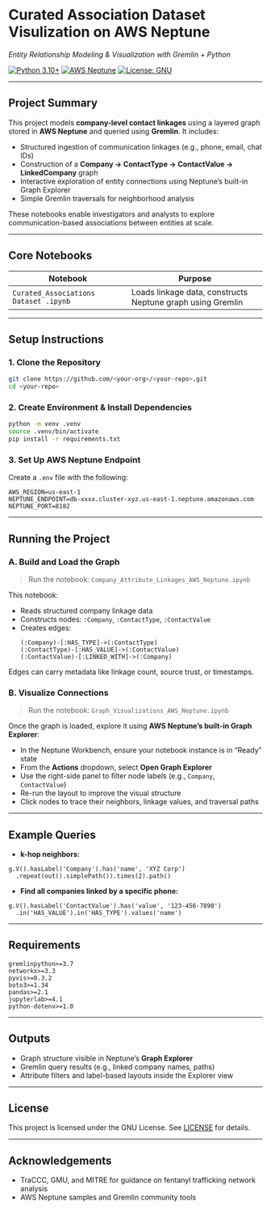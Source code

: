 # Curated Association Dataset Visulization on AWS Neptune  
_Entity Relationship Modeling & Visualization with Gremlin + Python_

[![Python 3.10+](https://img.shields.io/badge/python-3.10%2B-blue)](https://www.python.org/downloads/release/python-3100/)
[![AWS Neptune](https://img.shields.io/badge/AWS-Neptune-green)](https://aws.amazon.com/neptune/)
[![License: GNU](https://img.shields.io/badge/License-GNU-blue.svg)](LICENSE)

---

## Project Summary

This project models **company-level contact linkages** using a layered graph stored in **AWS Neptune** and queried using **Gremlin**. It includes:

- Structured ingestion of communication linkages (e.g., phone, email, chat IDs)
- Construction of a **Company → ContactType → ContactValue → LinkedCompany** graph
- Interactive exploration of entity connections using Neptune’s built-in Graph Explorer
- Simple Gremlin traversals for neighborhood analysis

These notebooks enable investigators and analysts to explore communication-based associations between entities at scale.

---

## Core Notebooks

| Notebook | Purpose |
|----------|---------|
| `Curated_Associations Dataset .ipynb` | Loads linkage data, constructs Neptune graph using Gremlin |


---

## Setup Instructions

### 1. Clone the Repository

```bash
git clone https://github.com/<your-org>/<your-repo>.git
cd <your-repo>
```

### 2. Create Environment & Install Dependencies

```bash
python -m venv .venv
source .venv/bin/activate
pip install -r requirements.txt
```

### 3. Set Up AWS Neptune Endpoint

Create a `.env` file with the following:

```env
AWS_REGION=us-east-1
NEPTUNE_ENDPOINT=db-xxxx.cluster-xyz.us-east-1.neptune.amazonaws.com
NEPTUNE_PORT=8182
```

---

## Running the Project

### A. Build and Load the Graph

> Run the notebook: `Company_Attribute_Linkages_AWS_Neptune.ipynb`

This notebook:
- Reads structured company linkage data
- Constructs nodes: `:Company`, `:ContactType`, `:ContactValue`
- Creates edges:
  ```
  (:Company)-[:HAS_TYPE]->(:ContactType)
  (:ContactType)-[:HAS_VALUE]->(:ContactValue)
  (:ContactValue)-[:LINKED_WITH]->(:Company)
  ```

Edges can carry metadata like linkage count, source trust, or timestamps.

### B. Visualize Connections

> Run the notebook: `Graph_Visualizations_AWS_Neptune.ipynb`

Once the graph is loaded, explore it using **AWS Neptune’s built-in Graph Explorer**:

- In the Neptune Workbench, ensure your notebook instance is in “Ready” state
- From the **Actions** dropdown, select **Open Graph Explorer**
- Use the right-side panel to filter node labels (e.g., `Company`, `ContactValue`)
- Re-run the layout to improve the visual structure
- Click nodes to trace their neighbors, linkage values, and traversal paths

---

## Example Queries

- **k-hop neighbors:**
```gremlin
g.V().hasLabel('Company').has('name', 'XYZ Corp')
  .repeat(out().simplePath()).times(2).path()
```

- **Find all companies linked by a specific phone:**
```gremlin
g.V().hasLabel('ContactValue').has('value', '123-456-7890')
  .in('HAS_VALUE').in('HAS_TYPE').values('name')
```

---

## Requirements

```
gremlinpython>=3.7
networkx>=3.3
pyvis>=0.3.2
boto3>=1.34
pandas>=2.1
jupyterlab>=4.1
python-dotenv>=1.0
```

---

## Outputs

- Graph structure visible in Neptune’s **Graph Explorer**
- Gremlin query results (e.g., linked company names, paths)
- Attribute filters and label-based layouts inside the Explorer view

---

## License

This project is licensed under the GNU License. See [LICENSE](LICENSE) for details.

---

## Acknowledgements

- TraCCC, GMU, and MITRE for guidance on fentanyl trafficking network analysis  
- AWS Neptune samples and Gremlin community tools
